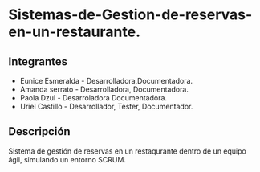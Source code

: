# Sistemas-de-Gestion-de-reservas-en-un-restaurante.
## Integrantes
- Eunice Esmeralda - Desarrolladora,Documentadora.
- Amanda serrato  - Desarrolladora, Documentadora.
- Paola Dzul -  Desarroladora Documentadora.
- Uriel Castillo - Desarrollador, Tester, Documentador.

## Descripción
Sistema de gestión de reservas en un restaqurante dentro de un equipo ágil, simulando un entorno SCRUM.
    
